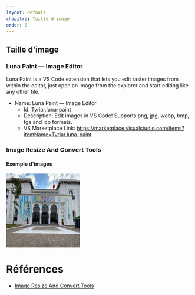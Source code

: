 ```yaml
---
layout: default
chapitre: Taille d'image
order: 8
---
```


## Taille d'image

### Luna Paint — Image Editor

Luna Paint is a VS Code extension that lets you edit raster images from within the editor, just open an image from the explorer and start editing like any other file.

- Name: Luna Paint — Image Editor
  - Id: Tyriar.luna-paint
  - Description: Edit images in VS Code! Supports png, jpg, webp, bmp, tga and ico formats.
  - VS Marketplace Link: https://marketplace.visualstudio.com/items?itemName=Tyriar.luna-paint



### Image Resize And Convert Tools


#### Exemple d'images

![Solicode](./images/solicode.jpeg)

# Références
- [Image Resize And Convert Tools](https://marketplace.visualstudio.com/items?itemName=GuusBeltman.ImageTools)